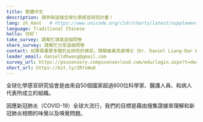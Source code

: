 ```yaml
---
title: 繁體中文
description: 請參與這個全球化學感官研究計畫！
lang: zh_Hant   # https://www.unicode.org/cldr/charts/latest/supplemental/language_territory_information.html
language: Traditional Chinese
hello: 你好！
take_survey: 請幫忙填寫這個問卷
share_survey: 請幫忙分享這個問卷
contact: 如果需要更多關於此研究的資訊，請聯絡黃亮達博士（Dr. Daniel Liang-Dar Hwang）。
leader_email: danielldhwang@gmail.com
survey_url: https://psusensory.compusensecloud.com/edu/login.aspx?t=ded508b8-c07d-4b66-82f9-53f22f262f4b
short_url: https://bit.ly/2RYsWu8
---
```

全球化學感官研究協會是由來自50個國家超過600位科學家、醫護人員、和病人代表所成立的組織。

因應新冠肺炎（COVID-19）全球大流行，我們的目標是藉由搜集證據來理解和新冠肺炎相關的味覺以及嗅覺問題。
